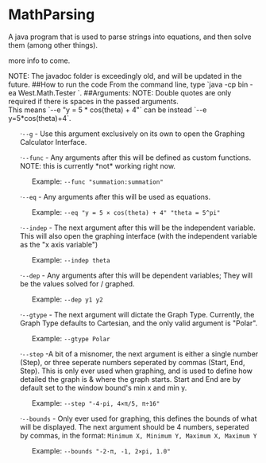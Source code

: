 # MathParsing
A java program that is used to parse strings into equations, and then solve them (among other things).
<p>more info to come.
<p>NOTE: The javadoc folder is exceedingly old, and will be updated in the future.
##How to run the code
From the command line, type `java -cp bin -ea West.Math.Tester <ARGUMENTS>`.
##Arguments:
NOTE: Double quotes are only required if there is spaces in the passed arguments. <br>This means `--e "y = 5 * cos(theta) + 4"` can be instead `--e y=5*cos(theta)+4`.
<ul>·<code>--g</code> - Use this argument exclusively on its own to open the Graphing Calculator Interface.</ul>
<ul>·<code>--func</code> - Any arguments after this will be defined as custom functions. NOTE: this is currently *not* working right now.
  <ul>Example: <code>--func "summation:summation"</code></ul></ul>
<ul>·<code>--eq</code> - Any arguments after this will be used as equations.
  <ul>Example: <code>--eq "y = 5 × cos(theta) + 4" "theta = 5^pi"</code></ul></ul>
<ul>·<code>--indep</code> - The next argument after this will be the independent variable. This will also open the graphing interface (with the independent variable as the "x axis variable")
  <ul>Example: <code>--indep theta</code></ul></ul>
<ul>·<code>--dep</code> - Any arguments after this will be dependent variables; They will be the values solved for / graphed.
  <ul>Example: <code>--dep y1 y2</code></ul></ul>
<ul>·<code>--gtype</code> - The next argument will dictate the Graph Type. Currently, the Graph Type defaults to Cartesian, and the only valid argument is "Polar".
  <ul>Example: <code>--gtype Polar</code></ul></ul>
<ul>·<code>--step</code> -A bit of a misnomer, the next argument is either a single number (Step), or three seperate numbers seperated by commas (Start, End, Step). This is only ever used when graphing, and is used to define how detailed the graph is & where the graph starts. Start and End are by default set to the window bound's min x and min y.
  <ul>Example: <code>--step "-4·pi, 4×π/5, π÷16"</code></ul></ul>
<ul>·<code>--bounds</code> - Only ever used for graphing, this defines the bounds of what will be displayed. The next argument should be 4 numbers, seperated by commas, in the format: <code>Minimum X, Minimum Y, Maximum X, Maximum Y</code>
  <ul>Example: <code>--bounds "-2·π, -1, 2×pi, 1.0"</code></ul></ul>
